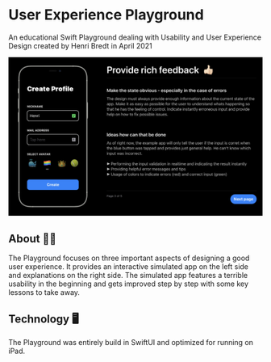 # User Experience Playground
An educational Swift Playground dealing with Usability and User Experience Design created by Henri Bredt in April 2021


![](Ressources/demo1.jpg)

## About ✌🏻
The Playground focuses on three important aspects of designing a good user experience. It provides an interactive simulated app on the left side and explanations on the right side. The simulated app features a terrible usability in the beginning and gets improved step by step with some key lessons to take away.

## Technology  🖥
The Playground was entirely build in SwiftUI and optimized for running on iPad.
